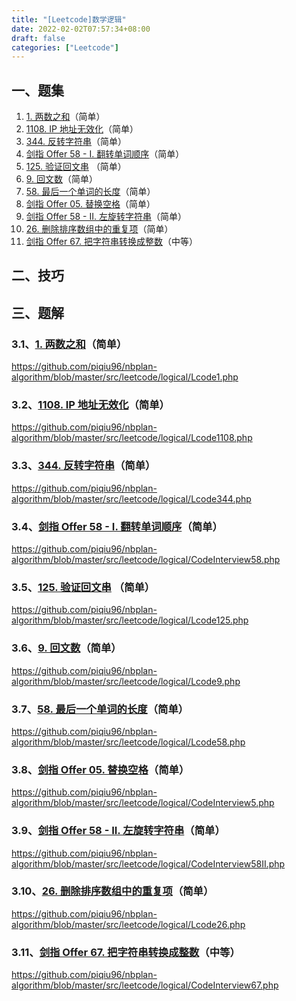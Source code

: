 ```yaml
---
title: "[Leetcode]数学逻辑"
date: 2022-02-02T07:57:34+08:00
draft: false
categories: ["Leetcode"]
---
```


## 一、题集

1. [1. 两数之和](https://leetcode-cn.com/problems/two-sum/)（简单） 
2. [1108. IP 地址无效化](https://leetcode-cn.com/problems/defanging-an-ip-address/)（简单） 
3. [344. 反转字符串](https://leetcode-cn.com/problems/reverse-string/)（简单）
4. [剑指 Offer 58 - I. 翻转单词顺序](https://leetcode-cn.com/problems/fan-zhuan-dan-ci-shun-xu-lcof/)（简单）
5. [125. 验证回文串](https://leetcode-cn.com/problems/valid-palindrome/) （简单） 
6. [9. 回文数](https://leetcode-cn.com/problems/palindrome-number/)（简单）
7. [58. 最后一个单词的长度](https://leetcode-cn.com/problems/length-of-last-word/)（简单） 
8. [剑指 Offer 05. 替换空格](https://leetcode-cn.com/problems/ti-huan-kong-ge-lcof/)（简单） 
9. [剑指 Offer 58 - II. 左旋转字符串](https://leetcode-cn.com/problems/zuo-xuan-zhuan-zi-fu-chuan-lcof/)（简单）
10. [26. 删除排序数组中的重复项](https://leetcode-cn.com/problems/remove-duplicates-from-sorted-array/)（简单）
11. [剑指 Offer 67. 把字符串转换成整数](https://leetcode-cn.com/problems/ba-zi-fu-chuan-zhuan-huan-cheng-zheng-shu-lcof/)（中等）

## 二、技巧





## 三、题解

### 3.1、[1. 两数之和](https://leetcode-cn.com/problems/two-sum/)（简单） 

https://github.com/piqiu96/nbplan-algorithm/blob/master/src/leetcode/logical/Lcode1.php

### 3.2、[1108. IP 地址无效化](https://leetcode-cn.com/problems/defanging-an-ip-address/)（简单） 

https://github.com/piqiu96/nbplan-algorithm/blob/master/src/leetcode/logical/Lcode1108.php

### 3.3、[344. 反转字符串](https://leetcode-cn.com/problems/reverse-string/)（简单）

https://github.com/piqiu96/nbplan-algorithm/blob/master/src/leetcode/logical/Lcode344.php

### 3.4、[剑指 Offer 58 - I. 翻转单词顺序](https://leetcode-cn.com/problems/fan-zhuan-dan-ci-shun-xu-lcof/)（简单）

https://github.com/piqiu96/nbplan-algorithm/blob/master/src/leetcode/logical/CodeInterview58.php

### 3.5、[125. 验证回文串](https://leetcode-cn.com/problems/valid-palindrome/) （简单） 

https://github.com/piqiu96/nbplan-algorithm/blob/master/src/leetcode/logical/Lcode125.php

### 3.6、[9. 回文数](https://leetcode-cn.com/problems/palindrome-number/)（简单）

https://github.com/piqiu96/nbplan-algorithm/blob/master/src/leetcode/logical/Lcode9.php

### 3.7、[58. 最后一个单词的长度](https://leetcode-cn.com/problems/length-of-last-word/)（简单） 

https://github.com/piqiu96/nbplan-algorithm/blob/master/src/leetcode/logical/Lcode58.php

### 3.8、[剑指 Offer 05. 替换空格](https://leetcode-cn.com/problems/ti-huan-kong-ge-lcof/)（简单） 

https://github.com/piqiu96/nbplan-algorithm/blob/master/src/leetcode/logical/CodeInterview5.php

### 3.9、[剑指 Offer 58 - II. 左旋转字符串](https://leetcode-cn.com/problems/zuo-xuan-zhuan-zi-fu-chuan-lcof/)（简单）

https://github.com/piqiu96/nbplan-algorithm/blob/master/src/leetcode/logical/CodeInterview58II.php

### 3.10、[26. 删除排序数组中的重复项](https://leetcode-cn.com/problems/remove-duplicates-from-sorted-array/)（简单）

https://github.com/piqiu96/nbplan-algorithm/blob/master/src/leetcode/logical/Lcode26.php

### 3.11、[剑指 Offer 67. 把字符串转换成整数](https://leetcode-cn.com/problems/ba-zi-fu-chuan-zhuan-huan-cheng-zheng-shu-lcof/)（中等）

https://github.com/piqiu96/nbplan-algorithm/blob/master/src/leetcode/logical/CodeInterview67.php

